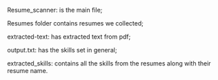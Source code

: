 
Resume_scanner: is the main file;

Resumes folder contains resumes we collected;

extracted-text: has extracted text from pdf;

output.txt: has the skills set in general;

extracted_skills: contains all the skills from the resumes along with their resume name.
